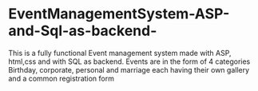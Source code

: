 # EventManagementSystem-ASP-and-Sql-as-backend-
This is a fully functional Event management system made with ASP, html,css and with SQL as backend. Events are in the form of 4 categories Birthday, corporate, personal and marriage each having their own gallery and a common registration form
